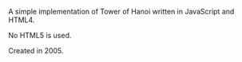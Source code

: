 A simple implementation of Tower of Hanoi written in JavaScript and HTML4.

No HTML5 is used.

Created in 2005.
